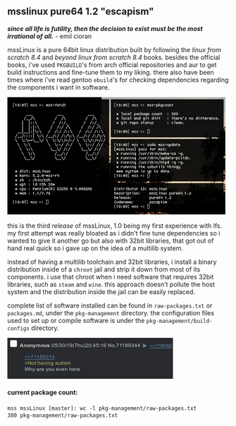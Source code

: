 ## msslinux pure64 1.2 "escapism"
**_since all life is futility, then the decision to exist must be the most irrational of all._** - emil cioran

mssLinux is a pure 64bit linux distribution built by following the  *linux from scratch 8.4* and *beyond linux from scratch 8.4* books. besides the official books, i've used `PKGBUILD`'s from arch official repositories and aur to get build instructions and fine-tune them to my liking. there also have been times where i've read gentoo `ebuild`'s for checking dependencies regarding the components i want in software. 

![yes](assets/fetch.png)

this is the third *release* of mssLinux, 1.0 being my first experience with lfs. my first attempt was really bloated as i didn't fine tune dependencies so i wanted to give it another go but also with 32bit libraries, that got out of hand real quick so i gave up on the idea of a multilib system. 

instead of having a multilib toolchain and 32bit libraries, i install a binary distribution inside of a `chroot` jail and strip it down from most of its components. i use that chroot when i need software that requires 32bit libraries, such as `steam` and `wine`. this approach doesn't pollute the host system and the distribution inside the jail can be easily replaced.

complete list of software installed can be found in `raw-packages.txt` or `packages.md`, under the `pkg-management` directory. the configuration files used to set up or compile software is under the `pkg-management/build-configs` directory.

![indeed](assets/tism.png)

#### current package count:
```
mss mssLinux [master]: wc -l pkg-management/raw-packages.txt 
380 pkg-management/raw-packages.txt
```
